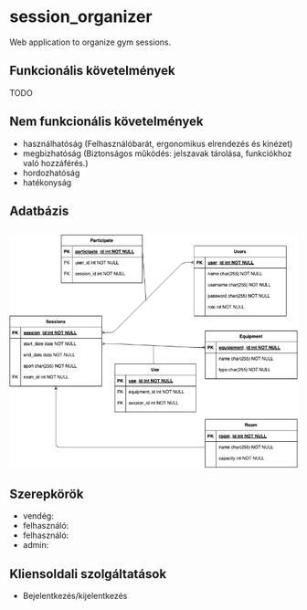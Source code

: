# session_organizer
Web application to organize gym sessions.

## Funkcionális követelmények

TODO

## Nem funkcionális követelmények

* használhatóság (Felhasználóbarát, ergonomikus elrendezés és kinézet)
* megbizhatóság (Biztonságos működés: jelszavak tárolása, funkciókhoz való hozzáférés.)
* hordozhatóság
* hatékonyság

## Adatbázis

<h2 align="center">
<img src="img/database_uml.png" alt="database_uml" width="661">
</h2>

## Szerepkörök

* vendég:
* felhasználó:
* felhasználó:
* admin:

## Kliensoldali szolgáltatások

* Bejelentkezés/kijelentkezés 